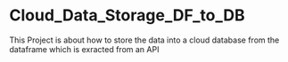 # Cloud_Data_Storage_DF_to_DB
This Project is about how to store the data into a cloud database from the dataframe which is exracted from an API
